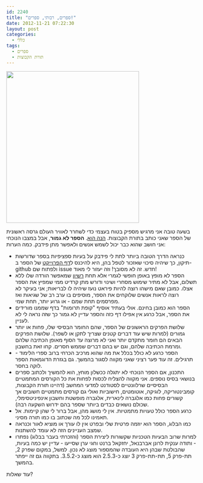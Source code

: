 ```yaml
---
id: 2240
title: "ספרים, רבותי, ספרים!"
date: 2012-11-21 07:22:30
layout: post
categories: 
  - כללי
tags: 
  - ספרים
  - תורת הקבוצות
---
```

<a href="https://github.com/gadial/math-books/raw/master/Set%20Theory.pdf"><img src="http://www.gadial.net/wp-content/uploads/2012/05/hilbert.png" alt="" width="350" height="400" /></a>

בשעה טובה אני מרגיש מספיק בטוח בעצמי כדי לשחרר לאוויר העולם גרסה ראשונית של הספר שאני כותב בתורת הקבוצות. <a href="https://github.com/gadial/math-books/raw/master/Set%20Theory.pdf">הנה הוא</a>. <strong>הספר לא גמור</strong>, אבל במצבו הנוכחי אני חושב שהוא כבר יכול לשמש אנשים ולאפשר מתן פידבק. כמה הערות:
<ul>
	<li>כנראה הדרך הטובה ביותר לתת לי פידבק על בעיות ספציפיות בספר שדורשות תיקון, כך שיהיה סיכוי שאזכור לטפל בהן, היא להיכנס ל<a href="https://github.com/gadial/math-books">דף הפרוייקט</a> של הספר ב-github ולפתוח שם issue חדש. זה לא מסובך! וזה יעזור לי מאוד!</li>
	<li>הספר לא מופץ באופן חופשי לגמרי אלא תחת <a href="http://creativecommons.org/licenses/by-nc-nd/3.0/">רשיון</a> שמאפשר הורדה שלו ללא תשלום, אבל לא מתיר שימוש מסחרי ושינוי ודורש מתן קרדיט ממי שמפיץ את הספר אצלו. כמובן שאם מישהו רוצה להיות פיראט נועז שיהיה לו לבריאות; אני בעיקר לא רוצה לראות אנשים שלוקחים את הספר, מוסיפים בו ערב רב של שגיאות ואז מפרסמים תחת שמם - או גרוע יותר, תחת שמי.</li>
	<li>הספר הוא כמובן בחינם. אולי בעתיד אוסיף "קופת תרומות" בדף שממנו מורידים את הספר, אבל כרגע אין אפילו דף כזה והספר עדיין לא גמור כך שזה נראה לי לא לעניין.</li>
	<li>שלושת הפרקים הראשונים של הספר, שהם החומר הבסיסי שלו, פחות או יותר גמורים (למרות שיש עוד דברים קטנים שצריך לתקן או לשפר). שלושת הפרקים הבאים הם חומר מתקדם יותר ואני לא מרוצה עד הסוף מאופן הכתיבה שלהם ומרמת הכתיבה שלהם, וגם יש בהם דברים שממש חסרים. קחו זאת בחשבון.</li>
	<li>הספר כרגע לא כולל בכלל את מה שהוא מרכיב הכרחי ברוב ספרי הלימוד - תרגילים. זה עוד פער רציני שאני מקווה לסגור בהמשך. גם בגזרת הדוגמאות הספר לוקה בחסר.</li>
	<li>התכנון, אם הספר הנוכחי לא יתגלה ככשלון מוחץ, הוא להמשיך ולכתוב ספרים בנושאי בסיס נוספים. אני מקווה להצליח לכסות לפחות את כל הקורסים המתמטיים הבסיסיים שרלוונטיים לסטודנט למדעי המחשב (דהיינו תורת הקבוצות, קומבינטוריקה, לוגיקה, אוטומטים, חישוביות ואולי גם קורסים מתמטיים חשובים אך קשורים פחות כמו אלגברה לינארית, אלגברה מופשטת וחשבון אינפיניטסימלי, שכולם נושאים כבדים ביותר שספר בהם ידרוש השקעה רבה).</li>
	<li>כרגע הספר כולל טעויות מתמטיות. אין לי מושג מהן, אבל ברור לי שהן קיימות. אל תאמינו לכל מה שכתוב בו כמו תורה מסיני.</li>
	<li>כמו הבלוג, הספר הוא יוזמה פרטית שלי ובפרט אין לו עורך או מוציא לאור וכנראה שמצב העניינים הזה לא עומד להשתנות.</li>
	<li>למרות שרוב הבעיות הטכניות שקשורות ליצירת הספר (והזכרתי בעבר בבלוג) נפתרו - ותודה ענקית לרונן אברבנאל, יחזקאל ברנט וחגי ערן שסייעו - עדיין יש כמה בעיות, שהבולטת שבהן היא העובדה שהמספור מוצג לא נכון. למשל, במקום שפרק 2, תת-פרק 5, תת-תת-פרק 3 יוצג כ-2.5.3 הוא מוצג כ-3.5.2. בתקווה גם זה ייפתר בהמשך.</li>
</ul>
<div>עוד שאלות?</div>
<img src="http://i.creativecommons.org/l/by-nc-nd/3.0/88x31.png" alt="" />
